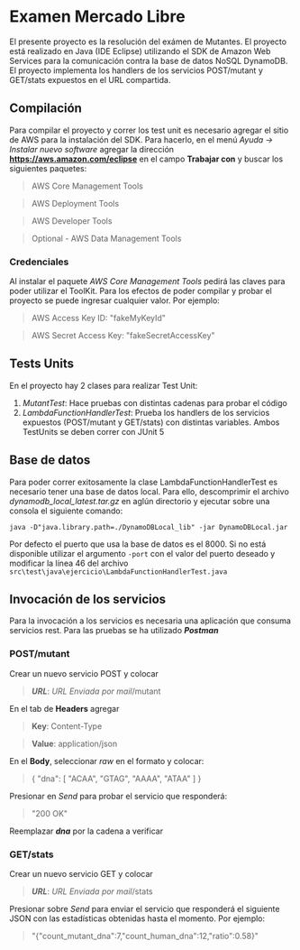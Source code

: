 # Examen Mercado Libre
El presente proyecto es la resolución del exámen de Mutantes. El proyecto está realizado en Java (IDE Eclipse) utilizando el SDK de Amazon Web Services para la comunicación contra la base de datos NoSQL DynamoDB. El proyecto implementa los handlers de los servicios POST/mutant y GET/stats expuestos en el URL compartida. 
## Compilación
Para compilar el proyecto y correr los test unit es necesario agregar el sitio de AWS para la instalación del SDK. Para hacerlo, en el menú *Ayuda -> Instalar nuevo software* agregar la dirección **https://aws.amazon.com/eclipse** en el campo **Trabajar con** y buscar los siguientes paquetes:
> AWS Core Management Tools

> AWS Deployment Tools	

> AWS Developer Tools	

> Optional - AWS Data Management Tools	
### Credenciales
Al instalar el paquete *AWS Core Management Tools* pedirá las claves para poder utilizar el ToolKit. Para los efectos de poder compilar y probar el proyecto se puede ingresar cualquier valor. Por ejemplo:
> AWS Access Key ID: "fakeMyKeyId"

> AWS Secret Access Key: "fakeSecretAccessKey"
## Tests Units
En el proyecto hay 2 clases para realizar Test Unit:
1. *MutantTest*: Hace pruebas con distintas cadenas para probar el código
2. *LambdaFunctionHandlerTest*: Prueba los handlers de los servicios expuestos (POST/mutant y GET/stats) con distintas variables.
Ambos TestUnits se deben correr con JUnit 5
## Base de datos
Para poder correr exitosamente la clase LambdaFunctionHandlerTest es necesario tener una base de datos local. Para ello, descomprimir el archivo *dynamodb_local_latest.tar.gz* en aglún directorio y ejecutar sobre una consola el siguiente comando:

    java -D"java.library.path=./DynamoDBLocal_lib" -jar DynamoDBLocal.jar

Por defecto el puerto que usa la base de datos es el 8000. Si no está disponible utilizar el argumento `-port` con el valor del puerto deseado y modificar la línea 46 del archivo `src\test\java\ejercicio\LambdaFunctionHandlerTest.java`
## Invocación de los servicios
Para la invocación a los servicios es necesaria una aplicación que consuma servicios rest. Para las pruebas se ha utilizado ***Postman***
### POST/mutant
Crear un nuevo servicio POST y colocar
>***URL***: *URL Enviada por mail*/mutant

En el tab de **Headers** agregar
>**Key**: Content-Type 

>**Value**: application/json

En el **Body**, seleccionar *raw* en el formato y colocar:

>{
    "dna": [
        "ACAA",
        "GTAG",
        "AAAA",
        "ATAA"
    ]
}

Presionar en *Send* para probar el servicio que responderá:
>"200 OK"

Reemplazar ***dna*** por la cadena a verificar

### GET/stats
Crear un nuevo servicio GET y colocar
>***URL***: *URL Enviada por mail*/stats

Presionar sobre *Send* para enviar el servicio que responderá el siguiente JSON con las estadísticas obtenidas hasta el momento. Por ejemplo:
> "{\"count_mutant_dna\":7,\"count_human_dna\":12,\"ratio\":0.58}"

